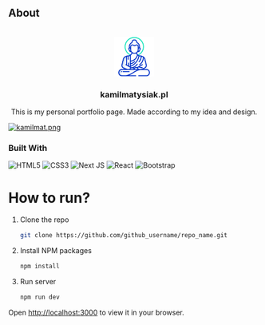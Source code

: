 ## About

<br />
<div align="center">
  <a href="https://github.com/g4n3sha5/kamilmatysiak.pl">
    <img src="public/images/buddha.png" alt="Logo" width="80" height="80">
  </a>

<h3 align="center">kamilmatysiak.pl</h3>

  <p align="center">
    This is my personal portfolio page. Made according to my idea and design.

  </p>
</div>

[![kamilmat.png](https://i.postimg.cc/XYkGVt4F/kamilmat.png)](www.kamilmatysiak.pl)

### Built With

![HTML5](https://img.shields.io/badge/html5-%23E34F26.svg?style=for-the-badge&logo=html5&logoColor=white)
![CSS3](https://img.shields.io/badge/css3-%231572B6.svg?style=for-the-badge&logo=css3&logoColor=white)
![Next JS](https://img.shields.io/badge/Next-black?style=for-the-badge&logo=next.js&logoColor=white)
![React](https://img.shields.io/badge/react-%2320232a.svg?style=for-the-badge&logo=react&logoColor=%2361DAFB)
![Bootstrap](https://img.shields.io/badge/bootstrap-%238511FA.svg?style=for-the-badge&logo=bootstrap&logoColor=white)

# How to run?

1. Clone the repo
   ```sh
   git clone https://github.com/github_username/repo_name.git
   ```
2. Install NPM packages
   ```sh
   npm install
   ```
3. Run server
   ```sh
   npm run dev
   ```

Open [http://localhost:3000](http://localhost:3000) to view it in your browser.
